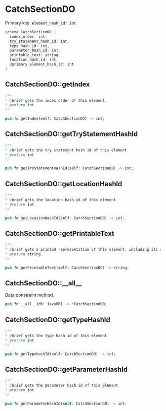 # CatchSectionDO

Primary key: `element_hash_id: int`

```rust
schema CatchSectionDO {
  index_order: int,
  try_statement_hash_id: int,
  type_hash_id: int,
  parameter_hash_id: int,
  printable_text: string,
  location_hash_id: int,
  @primary element_hash_id: int
}
```
## CatchSectionDO::getIndex

```java
/**
* @brief gets the index order of this element.
* @return int
*/
```
```rust
pub fn getIndex(self: CatchSectionDO) -> int;
```
## CatchSectionDO::getTryStatementHashId

```java
/**
* @brief gets the try statement hash id of this element.
* @return int
*/
```
```rust
pub fn getTryStatementHashId(self: CatchSectionDO) -> int;
```
## CatchSectionDO::getLocationHashId

```java
/**
* @brief gets the location hash id of this element.
* @return int
*/
```
```rust
pub fn getLocationHashId(self: CatchSectionDO) -> int;
```
## CatchSectionDO::getPrintableText

```java
/**
* @brief gets a printed representation of this element, including its structure where applicable.
* @return string.
*/
```
```rust
pub fn getPrintableText(self: CatchSectionDO) -> string;
```
## CatchSectionDO::\_\_all\_\_

Data constraint method.

```rust
pub fn __all__(db: JavaDB) -> *CatchSectionDO;
```
## CatchSectionDO::getTypeHashId

```java
/**
* @brief gets the type hash id of this element.
* @return int
*/
```
```rust
pub fn getTypeHashId(self: CatchSectionDO) -> int;
```
## CatchSectionDO::getParameterHashId

```java
/**
* @brief gets the parameter hash id of this element.
* @return int
*/
```
```rust
pub fn getParameterHashId(self: CatchSectionDO) -> int;
```
